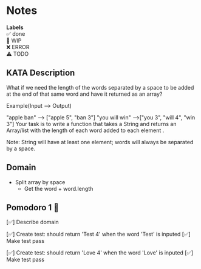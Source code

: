# Notes

**Labels**  
✅ done  
🚧 WIP  
❌ ERROR  
⚠️ TODO

## KATA Description
What if we need the length of the words separated by a space to be added at the end of that same word and have it returned as an array?

Example(Input --> Output)

"apple ban" --> ["apple 5", "ban 3"]
"you will win" -->["you 3", "will 4", "win 3"]
Your task is to write a function that takes a String and returns an Array/list with the length of each word added to each element .

Note: String will have at least one element; words will always be separated by a space.

## Domain
- Split array by space
  - Get the word + word.length

## Pomodoro 1 🍅

[✅] Describe domain

[✅] Create test: should return 'Test 4' when the word 'Test' is inputed
[✅] Make test pass

[✅] Create test: should return 'Love 4' when the word 'Love' is inputed
[✅] Make test pass